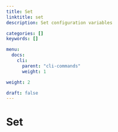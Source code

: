 ```yaml
---
title: Set
linktitle: set
description: Set configuration variables

categories: []
keywords: []

menu:
  docs:
    cli:
      parent: "cli-commands"
      weight: 1

weight: 2

draft: false
---
```


# Set
